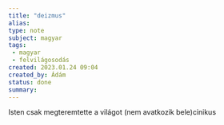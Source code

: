 ```yaml
---
title: "deizmus"
alias: 
type: note
subject: magyar
tags:
 - magyar
 - felvilágosodás
created: 2023.01.24 09:04
created_by: Ádám
status: done 
summary: 
---
```

Isten csak megteremtette a világot (nem avatkozik bele)cinikus
